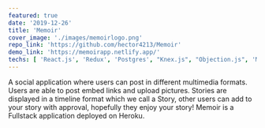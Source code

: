 ```yaml
---
featured: true
date: '2019-12-26'
title: 'Memoir'
cover_image: './images/memoirlogo.png'
repo_link: 'https://github.com/hector4213/Memoir'
demo_link: 'https://memoirapp.netlify.app/'
techs: [ 'React.js', 'Redux', 'Postgres', "Knex.js", "Objection.js", 'Mocha', 'Chai']
---
```


A social application where users can post in different multimedia formats. Users are able to post embed links and upload pictures. Stories are displayed in a timeline format which we call a Story, other users can add to your story with approval, hopefully they enjoy your story! Memoir is a Fullstack application deployed on Heroku. 
